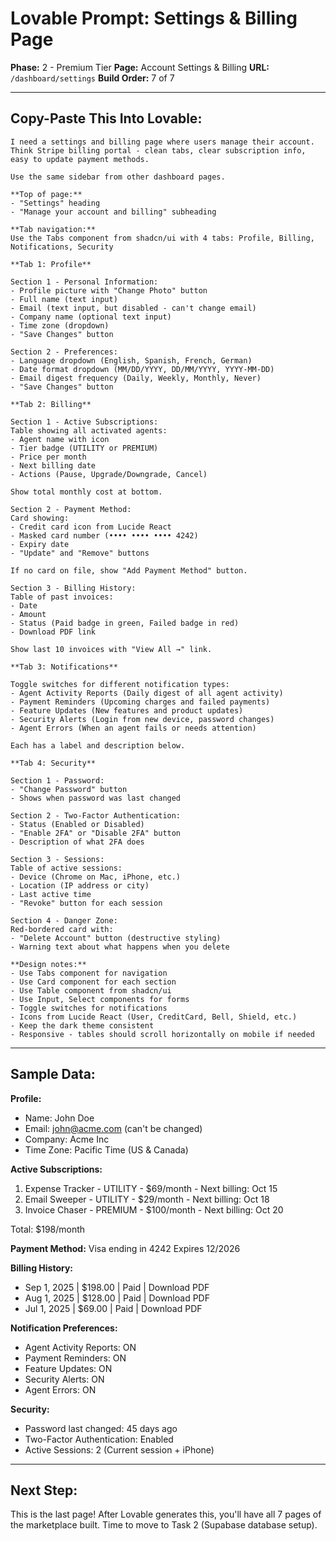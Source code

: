# Lovable Prompt: Settings & Billing Page

**Phase:** 2 - Premium Tier
**Page:** Account Settings & Billing
**URL:** `/dashboard/settings`
**Build Order:** 7 of 7

---

## Copy-Paste This Into Lovable:

```
I need a settings and billing page where users manage their account. Think Stripe billing portal - clean tabs, clear subscription info, easy to update payment methods.

Use the same sidebar from other dashboard pages.

**Top of page:**
- "Settings" heading
- "Manage your account and billing" subheading

**Tab navigation:**
Use the Tabs component from shadcn/ui with 4 tabs: Profile, Billing, Notifications, Security

**Tab 1: Profile**

Section 1 - Personal Information:
- Profile picture with "Change Photo" button
- Full name (text input)
- Email (text input, but disabled - can't change email)
- Company name (optional text input)
- Time zone (dropdown)
- "Save Changes" button

Section 2 - Preferences:
- Language dropdown (English, Spanish, French, German)
- Date format dropdown (MM/DD/YYYY, DD/MM/YYYY, YYYY-MM-DD)
- Email digest frequency (Daily, Weekly, Monthly, Never)
- "Save Changes" button

**Tab 2: Billing**

Section 1 - Active Subscriptions:
Table showing all activated agents:
- Agent name with icon
- Tier badge (UTILITY or PREMIUM)
- Price per month
- Next billing date
- Actions (Pause, Upgrade/Downgrade, Cancel)

Show total monthly cost at bottom.

Section 2 - Payment Method:
Card showing:
- Credit card icon from Lucide React
- Masked card number (•••• •••• •••• 4242)
- Expiry date
- "Update" and "Remove" buttons

If no card on file, show "Add Payment Method" button.

Section 3 - Billing History:
Table of past invoices:
- Date
- Amount
- Status (Paid badge in green, Failed badge in red)
- Download PDF link

Show last 10 invoices with "View All →" link.

**Tab 3: Notifications**

Toggle switches for different notification types:
- Agent Activity Reports (Daily digest of all agent activity)
- Payment Reminders (Upcoming charges and failed payments)
- Feature Updates (New features and product updates)
- Security Alerts (Login from new device, password changes)
- Agent Errors (When an agent fails or needs attention)

Each has a label and description below.

**Tab 4: Security**

Section 1 - Password:
- "Change Password" button
- Shows when password was last changed

Section 2 - Two-Factor Authentication:
- Status (Enabled or Disabled)
- "Enable 2FA" or "Disable 2FA" button
- Description of what 2FA does

Section 3 - Sessions:
Table of active sessions:
- Device (Chrome on Mac, iPhone, etc.)
- Location (IP address or city)
- Last active time
- "Revoke" button for each session

Section 4 - Danger Zone:
Red-bordered card with:
- "Delete Account" button (destructive styling)
- Warning text about what happens when you delete

**Design notes:**
- Use Tabs component for navigation
- Use Card component for each section
- Use Table component from shadcn/ui
- Use Input, Select components for forms
- Toggle switches for notifications
- Icons from Lucide React (User, CreditCard, Bell, Shield, etc.)
- Keep the dark theme consistent
- Responsive - tables should scroll horizontally on mobile if needed
```

---

## Sample Data:

**Profile:**
- Name: John Doe
- Email: john@acme.com (can't be changed)
- Company: Acme Inc
- Time Zone: Pacific Time (US & Canada)

**Active Subscriptions:**
1. Expense Tracker - UTILITY - $69/month - Next billing: Oct 15
2. Email Sweeper - UTILITY - $29/month - Next billing: Oct 18
3. Invoice Chaser - PREMIUM - $100/month - Next billing: Oct 20

Total: $198/month

**Payment Method:**
Visa ending in 4242
Expires 12/2026

**Billing History:**
- Sep 1, 2025 | $198.00 | Paid | Download PDF
- Aug 1, 2025 | $128.00 | Paid | Download PDF
- Jul 1, 2025 | $69.00 | Paid | Download PDF

**Notification Preferences:**
- Agent Activity Reports: ON
- Payment Reminders: ON
- Feature Updates: ON
- Security Alerts: ON
- Agent Errors: ON

**Security:**
- Password last changed: 45 days ago
- Two-Factor Authentication: Enabled
- Active Sessions: 2 (Current session + iPhone)

---

## Next Step:

This is the last page! After Lovable generates this, you'll have all 7 pages of the marketplace built. Time to move to Task 2 (Supabase database setup).
